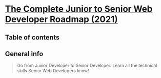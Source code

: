 # [The Complete Junior to Senior Web Developer Roadmap (2021)](https://www.udemy.com/course/the-complete-junior-to-senior-web-developer-roadmap/)

## Table of contents

## General info
> Go from Junior Developer to Senior Developer. Learn all the technical skills Senior Web Developers know!
